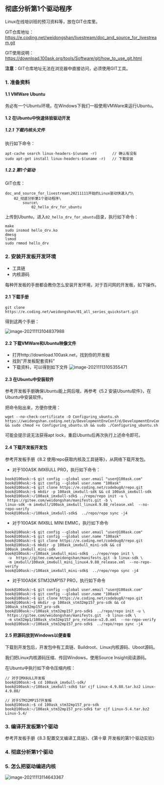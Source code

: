 ## 彻底分析第1个驱动程序

Linux在线培训班的预习资料等，放在GIT仓库里。

GIT仓库地址：https://e.coding.net/weidongshan/livestream/doc_and_source_for_livestream.git

GIT使用说明：https://download.100ask.org/tools/Software/git/how_to_use_git.html

**注意**：GIT仓库地址无法在浏览器中直接访问，必须使用GIT工具。

### 1. 准备资料

#### 1.1 VMWare Ubuntu

务必有一个Ubuntu环境，在Windows下我们一般使用VMWare来运行Ubuntu。



#### 1.2 在Ubuntu中快速体验驱动开发

##### 1.2.1 下载内核头文件

执行如下命令：

```shell
apt-cache search linux-headers-$(uname -r)       // 确认有没有
sudo apt-get install linux-headers-$(uname -r)	 // 下载安装
```



##### 1.2.2 第1个驱动

GIT仓库：

```shell
doc_and_source_for_livestream\20211111开始的Linux驱动快速入门\
    02_彻底分析第1个驱动程序\
        source\
            02_hello_drv_for_ubuntu
```



上传到Ubuntu，进入`02_hello_drv_for_ubuntu`目录，执行如下命令：

```shell
make
sudo insmod hello_drv.ko
dmesg
lsmod
sudo rmmod hello_drv
```







### 2. 安装开发板开发环境

* 工具链
* 内核源码

每种开发板的手册都会教你怎么安装开发环境，对于百问网的开发板，如下操作。

#### 2.1 下载手册

```shell
git clone https://e.coding.net/weidongshan/01_all_series_quickstart.git
```

得到这两个手册：

![image-20211113104837988](pic\02_first_drv\01_doc.png)

#### 2.2 下载VMWare和Ubuntu映像文件

* 打开http://download.100ask.net，找到你的开发板
* 找到"开发板配套资料"
* 下载资料，可以得到如下文件
  ![image-20211113105355471](pic\02_first_drv\02_vmware_ubuntu.png)



#### 2.3 在Ubuntu中安装软件

参考开发板手册确保Ubuntu能上网后哦，再参考《5.2 安装Ubuntu软件》，在Ubuntu中安装软件。

把命令贴出来，方便你使用：

```shell
wget --no-check-certificate -O Configuring_ubuntu.sh https://weidongshan.coding.net/p/DevelopmentEnvConf/d/DevelopmentEnvConf/git/raw/master/Configuring_ubuntu.sh && sudo chmod +x Configuring_ubuntu.sh && sudo ./Configuring_ubuntu.sh
```

可能会提示说无法获得apt lock，重启Ubuntu后再次执行上述命令即可。



#### 2.4 下载开发板开发包

参考开发板手册《8.2	 使用repo获取内核及工具链等》，从网络下载开发包。

* 对于100ASK IMX6ULL PRO，执行如下命令：

```shell
book@100ask:~$ git config --global user.email "user@100ask.com"
book@100ask:~$ git config --global user.name "100ask"
book@100ask:~$ git clone https://e.coding.net/codebug8/repo.git
book@100ask:~$ mkdir -p 100ask_imx6ull-sdk && cd 100ask_imx6ull-sdk
book@100ask:~/100ask_imx6ull-sdk$ ../repo/repo init -u \
 https://gitee.com/weidongshan/manifests.git -b \
linux-sdk -m imx6ull/100ask_imx6ull_linux4.9.88_release.xml  --no-repo-verify
book@100ask:~/100ask_imx6ull-sdk$  ../repo/repo sync -j4
```



* 对于100ASK IMX6LL MINI EMMC，执行如下命令

```shell
book@100ask:~$ git config --global user.email "user@100ask.com"
book@100ask:~$ git config --global user.name "100ask"
book@100ask:~$ git clone https://e.coding.net/codebug8/repo.git
book@100ask:~$ mkdir -p 100ask_imx6ull_mini-sdk && cd 100ask_imx6ull_mini-sdk
book@100ask:~/100ask_imx6ull_mini-sdk$  ../repo/repo init \
 -u  https://gitee.com/weidongshan/manifests.git -b linux-sdk \
 -m imx6ull/100ask_imx6ull_mini_linux4.9.88_release.xml  --no-repo-verify
book@100ask:~/100ask_imx6ull_mini-sdk$  ../repo/repo sync -j4
```



* 对于100ASK STM32MP157 PRO，执行如下命令
```shell
book@100ask:~$ git config --global user.email "user@100ask.com"
book@100ask:~$ git config --global user.name "100ask"
book@100ask:~$ git clone https://e.coding.net/codebug8/repo.git
book@100ask:~$ mkdir -p 100ask_stm32mp157_pro-sdk && cd 100ask_stm32mp157_pro-sdk
book@100ask:~/100ask_stm32mp157_pro-sdk$  ../repo/repo init -u \
 https://gitee.com/weidongshan/manifests.git  -b linux-sdk \
 -m stm32mp1/100ask_stm32mp157_pro_release-v2.0.xml  --no-repo-verify
book@100ask:~/100ask_stm32mp157_pro-sdk$  ../repo/repo sync -j4
```



#### 2.5 把源码放到Windows以便查看

下载到开发包后，开发包中有工具链、Buildroot、Linux内核源码、Uboot源码。

我们把Linux内核源码压缩、传回Windows，使用Source Insight阅读源码。

在Ubuntu中执行如下命令压缩内核：

```shell
// 对于IMX6ULL开发板
book@100ask:~$ cd 100ask_imx6ull-sdk/
book@100ask:~/100ask_imx6ull-sdk$ tar cjf Linux-4.9.88.tar.bz2 Linux-4.9.88/

// 对于STM32MP157开发板
book@100ask:~$ cd 100ask_stm32mp157_pro-sdk
book@100ask:~/100ask_stm32mp157_pro-sdk$ tar cjf Linux-5.4.tar.bz2 Linux-5.4/
```



### 3. 编译开发板第1个驱动

参考开发板手册《8.3	 配置交叉编译工具链》、《第十章 开发板的第1个驱动实验》



### 4. 彻底分析第1个驱动



### 5. 怎么把驱动编进内核

![image-20211113114643367](pic\02_first_drv\03_kbuild.png)